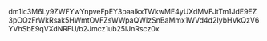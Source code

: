 dm1lc3M6Ly9ZWFYwYnpveFpEY3paalkxTWkwME4yUXdMVFJtTm1JdE9EZ3pOQzFrWkRsak5HWmtOVFZsWWpaQWIzSnBaMmx1WVd4d2IybHVkQzV6YVhSbE9qVXdNRFU/b2Jmcz1ub25lJnRscz0x

